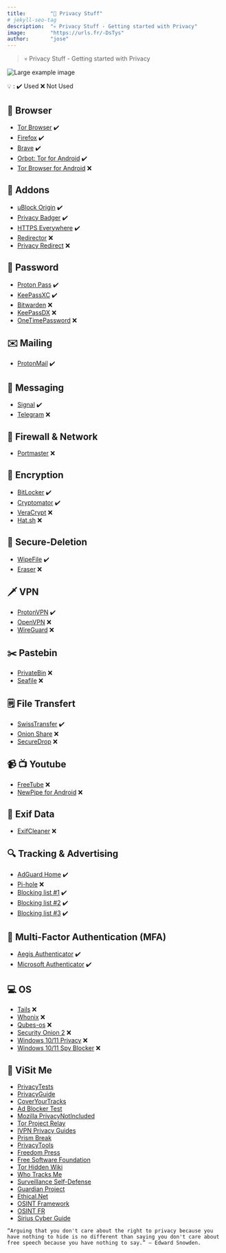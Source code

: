 ```yaml
---
title:        "💜 Privacy Stuff"
# jekyll-seo-tag
description:  "💀 Privacy Stuff - Getting started with Privacy"
image:        "https://urls.fr/-DsTys"
author:       "jose"
---
```


> 💀 Privacy Stuff - Getting started with Privacy

![Large example image](https://urls.fr/-DsTys "Privacy")

💡 :
✔️ Used
❌ Not Used

## 🧭 Browser

- [Tor Browser](https://www.torproject.org) ✔️
- [Firefox](https://www.mozilla.org/fr/firefox) ✔️
- [Brave](https://brave.com/fr) ✔️
- [Orbot: Tor for Android](https://shorturl.at/MzofV) ✔️
- [Tor Browser for Android](https://urls.fr/IwOXA0) ❌

## 🧩 Addons

- [uBlock Origin](https://addons.mozilla.org/fr/firefox/addon/ublock-origin/) ✔️
- [Privacy Badger](https://addons.mozilla.org/fr/firefox/addon/privacy-badger17/) ✔️
- [HTTPS Everywhere](https://addons.mozilla.org/fr/firefox/addon/https-everywhere) ✔️
- [Redirector](https://addons.mozilla.org/fr/firefox/addon/redirector) ❌
- [Privacy Redirect](https://addons.mozilla.org/fr/firefox/addon/privacy-redirect/) ❌

## 🔑 Password

- [Proton Pass](https://urls.fr/dssCb5 ) ✔️
- [KeePassXC](https://keepassxc.org) ✔️
- [Bitwarden](https://bitwarden.com) ❌
- [KeePassDX](https://www.keepassdx.com) ❌
- [OneTimePassword](https://onetimesecret.com) ❌

## ✉️ Mailing

- [ProtonMail](https://protonmail.com) ✔️
 
## 📡 Messaging

- [Signal](https://www.signal.org) ✔️
- [Telegram](https://telegram.org) ❌

## 🧱 Firewall & Network

- [Portmaster](https://safing.io/portmaster) ❌

## 🔐 Encryption

- [BitLocker](https://urls.fr/XvYYc0) ✔️
- [Cryptomator](https://cryptomator.org) ✔️
- [VeraCrypt](https://www.veracrypt.fr/code/VeraCrypt) ❌
- [Hat.sh](https://hat.sh) ❌

## 🧹 Secure-Deletion

- [WipeFile](https://www.gaijin.at/en/software/wipefile) ✔️
- [Eraser](https://eraser.heidi.ie) ❌

## 🗡️ VPN

- [ProtonVPN](https://protonvpn.com) ✔️
- [OpenVPN](https://openvpn.net) ❌
- [WireGuard](https://www.wireguard.com) ❌

## ✂️ Pastebin

- [PrivateBin](https://privatebin.net) ❌
- [Seafile](https://www.seafile.com/en/home) ❌

## 🗒️ File Transfert

- [SwissTransfer](https://www.swisstransfer.com/fr) ✔️
- [Onion Share](https://onionshare.org) ❌
- [SecureDrop](https://securedrop.org) ❌

## 📹 📺 Youtube

- [FreeTube](https://freetubeapp.io) ❌
- [NewPipe for Android](https://newpipe.net) ❌

## 🧹 Exif Data

- [ExifCleaner](https://exifcleaner.com) ❌


## 🔍 Tracking & Advertising

- [AdGuard Home](https://adguard.com/fr/adguard-home/overview.html) ✔️
- [Pi-hole](https://pi-hole.net) ❌
- [Blocking list #1](https://energized.pro) ✔️
- [Blocking list #2](https://filterlists.com) ✔️
- [Blocking list #3](https://firebog.net) ✔️

## 🔐 Multi-Factor Authentication (MFA)

- [Aegis Authenticator](https://getaegis.app) ✔️
- [Microsoft Authenticator](https://urls.fr/88gpYv) ✔️

## 💻 OS

- [Tails](https://tails.boum.org) ❌
- [Whonix](https://www.whonix.org) ❌
- [Qubes-os](https://www.qubes-os.org) ❌
- [Security Onion 2](https://securityonionsolutions.com) ❌
- [Windows 10/11 Privacy](https://www.oo-software.com/en/shutup10) ❌
- [Windows 10/11 Spy Blocker](https://crazymax.dev/WindowsSpyBlocker) ❌

## 🔗 ViSit Me

 - [PrivacyTests](https://privacytests.org)
 - [PrivacyGuide](https://www.privacyguides.org/fr)
 - [CoverYourTracks](https://coveryourtracks.eff.org)
 - [Ad Blocker Test](https://d3ward.github.io/toolz/adblock.html)
 - [Mozilla PrivacyNotIncluded](https://foundation.mozilla.org/fr/privacynotincluded)
 - [Tor Project Relay](https://community.torproject.org/relay)
 - [IVPN Privacy Guides](https://www.ivpn.net/privacy-guides)
 - [Prism Break](https://prism-break.org/en)
 - [PrivacyTools](https://www.privacytools.io)
 - [Freedom Press](https://freedom.press)
 - [Free Software Foundation](https://www.fsf.org)
 - [Tor Hidden Wiki](https://thehiddenwiki.org)
 - [Who Tracks Me](https://whotracks.me)
 - [Surveillance Self-Defense](https://ssd.eff.org)
 - [Guardian Project](https://guardianproject.github.io/haven)
 - [Ethical.Net](https://ethical.net)
 - [OSINT Framework](https://osintframework.com)
 - [OSINT FR](https://osintfr.com/fr/outils)
 - [Sirius Cyber Guide](https://aek.one/sirius-cyber-guide)


```  
“Arguing that you don't care about the right to privacy because you have nothing to hide is no different than saying you don't care about free speech because you have nothing to say.” — Edward Snowden.
```